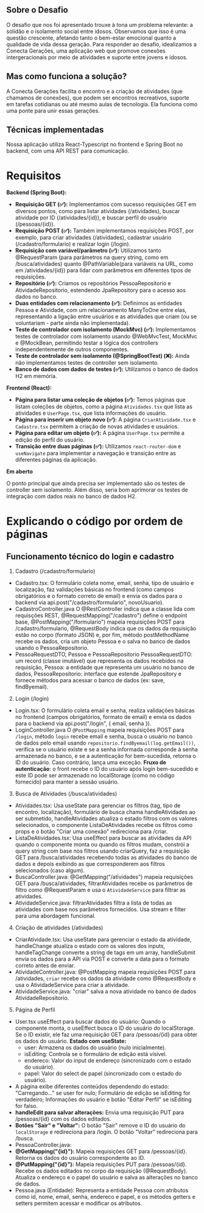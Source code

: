 ## Sobre o Desafio 
O desafio que nos foi apresentado trouxe à tona um problema relevante: a solidão e o isolamento social entre idosos. Observamos que isso é uma questão crescente, afetando tanto o bem-estar emocional quanto a qualidade de vida dessa geração. Para responder ao desafio, idealizamos a Conecta Gerações, uma aplicação web que promove conexões intergeracionais por meio de atividades e suporte entre jovens e idosos.
## Mas como funciona a solução?
A Conecta Gerações facilita o encontro e a criação de atividades (que chamamos de conexões), que podem ser encontros recreativos, suporte em tarefas cotidianas ou até mesmo aulas de tecnologia. Ela funciona como uma ponte para unir essas gerações.
## Técnicas implementadas
Nossa aplicação utiliza React-Typescript no frontend e Spring Boot no backend, com uma API REST para comunicação.
# Requisitos 
**Backend (Spring Boot):**

- **Requisição GET (✅):** Implementamos com sucesso requisições GET em diversos pontos, como para listar atividades (/atividades), buscar atividade por ID (/atividades/{id}), e buscar perfil do usuário (/pessoas/{id}). 
- **Requisição POST (✅):** Também implementamos requisições POST, por exemplo, para criar atividades (/atividades), cadastrar usuário (/cadastro/formulario) e realizar login (/login).
- **Requisição com variável/parâmetro (✅):** Utilizamos tanto @RequestParam (para parâmetros na query string, como em /busca/atividades) quanto @PathVariable(para variáveis na URL, como em /atividades/{id}) para lidar com parâmetros em diferentes tipos de requisições.
- **Repositório (✅):** Criamos os repositórios PessoaRepositorio e AtividadeRepositorio, estendendo JpaRepository para o acesso aos dados no banco.
- **Duas entidades com relacionamento (✅):** Definimos as entidades Pessoa e Atividade, com um relacionamento ManyToOne entre elas, representando a ligação entre usuários e as atividades que criam (ou se voluntariam - parte ainda não implementada).
- **Teste de controlador com isolamento (MockMvc) (✅):** Implementamos testes de controlador com isolamento usando @WebMvcTest, MockMvc e @MockBean, permitindo testar a lógica dos controllers independentemente de outros componentes.
- **Teste de controlador sem isolamento (@SpringBootTest) (❌):** Ainda não implementamos testes de controller sem isolamento. 
- **Banco de dados com dados de testes (✅):** Utilizamos o banco de dados H2 em memória.

**Frontend (React):**

- **Página para listar uma coleção de objetos (✅):** Temos páginas que listam coleções de objetos, como a página `Atividades.tsx` que lista as atividades e `UserPage.tsx`, que lista informações do usuário.
- **Página para inserir um objeto novo (✅):** A página `CriarAtividade.tsx` e `Cadastro.tsx` permitem a criação de novas atividades e usuários.
- **Página para editar um objeto (✅):** A página `UserPage.tsx` permite a edição do perfil do usuário.
- **Transição entre duas páginas (✅):** Utilizamos `react-router-dom` e `useNavigate` para implementar a navegação e transição entre as diferentes páginas da aplicação.
  
**Em aberto**

O ponto principal que ainda precisa ser implementado são os testes de controller sem isolamento.  Além disso, seria bom aprimorar os testes de integração com dados reais no banco de dados H2. 

# Explicando o código por ordem de páginas
## Funcionamento técnico do login e cadastro
1. Cadastro (/cadastro/formulario)
- Cadastro.tsx:
  O formulário coleta nome, email, senha, tipo de usuário e localização, faz validações básicas no frontend (como campos obrigatórios e o formato correto de email) e envia os dados para o backend via api.post("/cadastro/formulario", novoUsuario).
- CadastroController.java
O @RestController indica que a classe lida com requisções REST, @RequestMapping("/cadastro") define o endpoint base, @PostMapping("/formulario") mapeia requisições POST para /cadastro/formulario, @RequestBody indica que os dados da requisição estão no corpo (formato JSON) e, por fim,  método postMethodName recebe os dados, cria um objeto Pessoa e o salva no banco de dados usando o PessoaRepositorio.
- PessoaRequestDTO, Pessoa e PessoaRepositorio
PessoaRequestDTO: um record (classe imutável) que representa os dados recebidos na requisição,  Pessoa: a entidade que representa um usuário no banco de dados, PessoaRepositorio: interface que estende JpaRepository e fornece métodos para acessar o banco de dados (ex: save, findByemail).
2. Login (/login)
- Login.tsx:
O formulário coleta email e senha, realiza validações básicas no frontend (campos obrigatórios, formato de email) e envia os dados para o backend via api.post("/login", { email, senha }).
- LoginController.java
O `@PostMapping` mapeia requisições POST para `/login`, método `login` recebe email e senha, busca o usuário no banco de dados pelo email usando `repositorio.findByemail(log.getEmail())`, verifica se o usuário existe e se a senha informada corresponde à senha armazenada no banco, e se a autenticação for bem-sucedida, retorna o ID do usuário. Caso contrário, lança uma exceção.
**Fruxo de autenticação**: o front recebe o ID do usuário após login bem-sucedido e este ID pode ser armazenado no localStorage (como no código fornecido) para manter a sessão usuário.
3. Busca de Atividades (/busca/atividades)
- Atividades.tsx:
Usa useState para gerenciar os filtros (tag, tipo de encontro, localização), formulário de busca chama handleAtividades ao ser submetido, handleAtividades atualiza o estado filtros com os valores selecionados, o componente ListaDeAtividades recebe os filtros como props e o  botão "Criar uma conexão" redireciona para /criar.
- ListaDeAtividades.tsx:
Usa useEffect para buscar as atividades da API quando o componente monta ou quando os filtros mudam, constrói a query string com base nos filtros usando criarQuery, faz a requisição GET para /busca/atividades recebendo todas as atividades do banco de dados e depois exibindo as que corresponderem aos filtros selecionados (caso algum).
- BuscaController.java:
@GetMapping("/atividades") mapeia requisições GET para /busca/atividades, filtrarAtividades recebe os parâmetros de filtro como @RequestParam e usa o `AtividadeService` para filtrar as atividades.
- AtividadeService.java:
filtrarAtividades filtra a lista de todas as atividades com base nos parâmetros fornecidos. Usa stream e filter para uma abordagem funcional.
4. Criação de atividades (/atividades)
  - CriarAtividade.tsx:
  Usa useState para gerenciar o estado da atividade, handleChange atualiza o estado com os valores dos inputs, handleTagChange converte a string de tags em um array, handleSubmit envia os dados para a API via POST e converte a data para o formato correto antes de enviar.
- AtividadeController.java:
@PostMapping mapeia requisições POST para /atividades, `criar` recebe os dados da atividade como @RequestBody e usa o AtividadeService para criar a atividade.
- AtividadeService.java:
"criar" salva a nova atividade no banco de dados AtividadeRepositorio.
5. Página de Perfil
- User.tsx
useEffect para buscar dados do usuário: Quando o componente monta, o useEffect busca o ID do usuário do localStorage. Se o ID existir, ele faz uma requisição GET para /pessoas/{id} para obter os dados do usuário.
**Estado com useState:**
    - user: Armazena os dados do usuário (nulo inicialmente).
    - isEditing: Controla se o formulário de edição está visível.
    - endereco: Valor do input de endereço (sincronizado com o estado do usuário).
    - papel: Valor do select de papel (sincronizado com o estado do usuário).
- A página exibe diferentes conteúdos dependendo do estado:
"Carregando..." se user for nulo; Formulário de edição se isEditing for verdadeiro; Informações do usuário e botão "Editar Perfil" se isEditing for falso.
- **handleEdit para salvar alterações:** Envia uma requisição PUT para /pessoas/{id} com os dados editados.
- **Botões "Sair" e "Voltar":** O botão "Sair" remove o ID do usuário do `localStorage` e redireciona para /login. O botão "Voltar" redireciona para /busca.
- PessoaController.java:
- **@GetMapping("{id}"):** Mapeia requisições GET para /pessoas/{id}. Retorna os dados do usuário correspondente ao ID.
- **@PutMapping("{id}"):** Mapeia requisições PUT para /pessoas/{id}. Recebe os dados editados no corpo da requisição (@RequestBody). Atualiza o endereço e o papel do usuário e salva as alterações no banco de dados.
- Pessoa.java (Entidade): Representa a entidade Pessoa com atributos como id, nome, email, senha, endereco e papel, e os métodos getters e setters permitem acessar e modificar os atributos.
